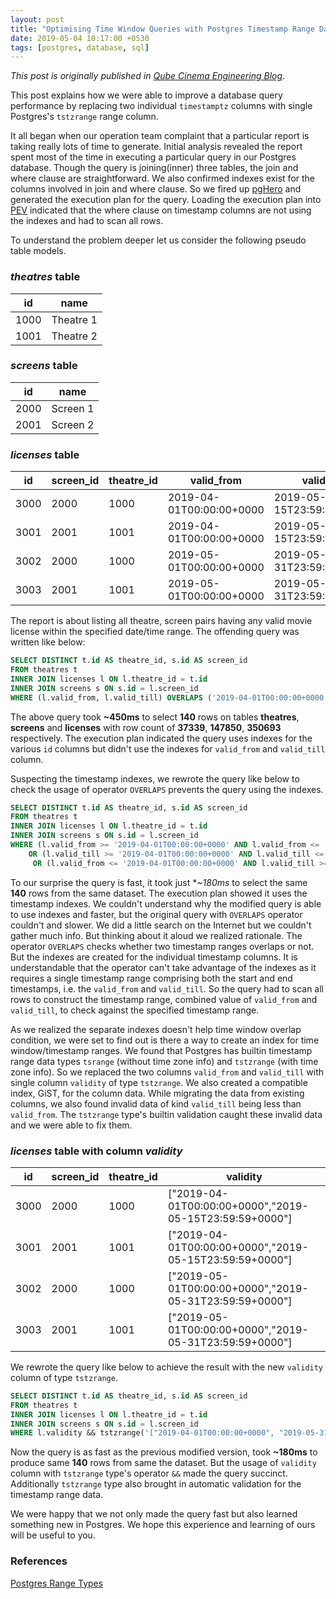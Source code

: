 ```yaml
---
layout: post
title: "Optimising Time Window Queries with Postgres Timestamp Range Data Types"
date: 2019-05-04 10:17:00 +0530
tags: [postgres, database, sql]
---
```

*This post is originally published in [Qube Cinema Engineering Blog](https://engineering.qubecinema.com/2019/05/04/time-window-queries-with-postgres-timestamp-range.html)*.

This post explains how we were able to improve a database query performance by replacing two individual `timestamptz` columns with single Postgres's `tstzrange` range column.

It all began when our operation team complaint that a particular report is taking really lots of time to generate. Initial analysis revealed the report spent most of the time in executing a particular query in our Postgres database. Though the query is joining(inner) three tables, the join and where clause are straightforward. We also confirmed indexes exist for the columns involved in join and where clause. So we fired up [pgHero](https://github.com/ankane/pghero) and generated the execution plan for the query. Loading the execution plan into [PEV](https://tatiyants.com/pev) indicated that the where clause on timestamp columns are not using the indexes and had to scan all rows.

To understand the problem deeper let us consider the following pseudo table models.

### *theatres* table

| id | name |
|----|------|
| 1000 | Theatre 1 |
| 1001 | Theatre 2 |


### *screens* table

| id | name |
|----|------|
| 2000 | Screen 1 |
| 2001 | Screen 2 |

### *licenses* table

| id | screen_id | theatre_id | valid_from | valid_till |
|----|-----------|------------|------------|------------|
| 3000 | 2000 | 1000 | 2019-04-01T00:00:00+0000 | 2019-05-15T23:59:59+0000 |
| 3001 | 2001 | 1001 | 2019-04-01T00:00:00+0000 | 2019-05-15T23:59:59+0000 |
| 3002 | 2000 | 1000 | 2019-05-01T00:00:00+0000 | 2019-05-31T23:59:59+0000 |
| 3003 | 2001 | 1001 | 2019-05-01T00:00:00+0000 | 2019-05-31T23:59:59+0000 |

The report is about listing all theatre, screen pairs having any valid movie license within the specified date/time range. The offending query was written like below:

```sql
SELECT DISTINCT t.id AS theatre_id, s.id AS screen_id
FROM theatres t
INNER JOIN licenses l ON l.theatre_id = t.id
INNER JOIN screens s ON s.id = l.screen_id
WHERE (l.valid_from, l.valid_till) OVERLAPS ('2019-04-01T00:00:00+0000', '2019-05-31T23:59:59+0000')
```

The above query took **~450ms** to select **140** rows on tables **theatres**, **screens** and **licenses** with row count of **37339**, **147850**, **350693** respectively. The execution plan indicated the query uses indexes for the various `id` columns but didn't use the indexes for `valid_from` and `valid_till` column.

Suspecting the timestamp indexes, we rewrote the query like below to check the usage of operator `OVERLAPS` prevents the query using the indexes.

```sql
SELECT DISTINCT t.id AS theatre_id, s.id AS screen_id
FROM theatres t
INNER JOIN licenses l ON l.theatre_id = t.id
INNER JOIN screens s ON s.id = l.screen_id
WHERE (l.valid_from >= '2019-04-01T00:00:00+0000' AND l.valid_from <= '2019-05-31T23:59:59+0000')
    OR (l.valid_till >= '2019-04-01T00:00:00+0000' AND l.valid_till <= '2019-05-31T23:59:59+0000')
     OR (l.valid_from <= '2019-04-01T00:00:00+0000' AND l.valid_till >= '2019-05-31T23:59:59+0000')
```

To our surprise the query is fast, it took just **~180ms* to select the same **140** rows from the same dataset. The execution plan showed it uses the timestamp indexes. We couldn't understand why the modified query is able to use indexes and faster, but the original query with `OVERLAPS` operator couldn't and slower. We did a little search on the Internet but we couldn't gather much info. But thinking about it aloud we realized rationale. The operator `OVERLAPS` checks whether two timestamp ranges overlaps or not. But the indexes are created for the individual timestamp columns. It is understandable that the operator can't take advantage of the indexes as it requires a single timestamp range comprising both the start and end timestamps, i.e. the `valid_from` and `valid_till`. So the query had to scan all rows to construct the timestamp range, combined value of `valid_from` and `valid_till`, to check against the specified timestamp range.

As we realized the separate indexes doesn't help time window overlap condition, we were set to find out is there a way to create an index for time window/timestamp ranges. We found that Postgres has builtin timestamp range data types `tsrange` (without time zone info) and `tstzrange` (with time zone info). So we replaced the two columns `valid_from` and `valid_till` with single column `validity` of type `tstzrange`. We also created a compatible index, GiST, for the column data. While migrating the data from existing columns, we also found invalid data of kind `valid_till` being less than `valid_from`. The `tstzrange` type's builtin validation caught these invalid data and we were able to fix them. 

### *licenses* table with column *validity*

| id | screen_id | theatre_id | validity |
|----|-----------|------------|-----------|
| 3000 | 2000 | 1000 | ["2019-04-01T00:00:00+0000","2019-05-15T23:59:59+0000"] |
| 3001 | 2001 | 1001 | ["2019-04-01T00:00:00+0000","2019-05-15T23:59:59+0000"] |
| 3002 | 2000 | 1000 | ["2019-05-01T00:00:00+0000","2019-05-31T23:59:59+0000"] |
| 3003 | 2001 | 1001 | ["2019-05-01T00:00:00+0000","2019-05-31T23:59:59+0000"] |

We rewrote the query like below to achieve the result with the new `validity` column of type `tstzrange`.

```sql
SELECT DISTINCT t.id AS theatre_id, s.id AS screen_id
FROM theatres t
INNER JOIN licenses l ON l.theatre_id = t.id
INNER JOIN screens s ON s.id = l.screen_id
WHERE l.validity && tstzrange('["2019-04-01T00:00:00+0000", "2019-05-31T23:59:59+0000"]')
```

Now the query is as fast as the previous modified version, took **~180ms** to produce same **140** rows from same the dataset. But the usage of `validity` column with `tstzrange` type's operator `&&` made the query succinct. Additionally `tstzrange` type also brought in automatic validation for the timestamp range data. 

We were happy that we not only made the query fast but also learned something new in Postgres. We hope this experience and learning of ours will be useful to you.

### References
[Postgres Range Types](https://www.postgresql.org/docs/11/rangetypes.html)